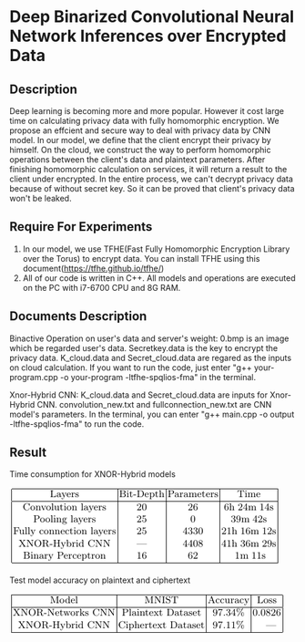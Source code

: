 Deep Binarized Convolutional Neural Network
Inferences over Encrypted Data
====


Description
-----
Deep learning is becoming more and more popular. However it cost large time on calculating privacy data with fully homomorphic  encryption. We propose an effcient and secure way to deal with privacy data by CNN model.
In our model, we define that the client encrypt their privacy by himself. On the cloud, we construct the way to perform homomorphic operations between the client's data and plaintext parameters. After finishing homomorphic calculation on services, it will return a result to the client under encrypted. In the entire process, we can't decrypt privacy data because of without secret key. So it can be proved that client's privacy data won't be leaked.


Require For Experiments
-----
1. In our model, we use TFHE(Fast Fully Homomorphic Encryption Library over the Torus) to encrypt data. You can install TFHE using this document(https://tfhe.github.io/tfhe/)
2. All of our code is written in C++. All models and operations are executed on the PC with i7-6700 CPU and 8G RAM.

Documents Description
-----
Binactive Operation on user's data and server's weight: 0.bmp is an image which be regarded user's data. Secretkey.data is the key to encrypt the privacy data. K_cloud.data and Secret_cloud.data are regared as the inputs on cloud calculation. If you want to run the code, just enter "g++ your-program.cpp -o your-program -ltfhe-spqlios-fma" in the terminal.

Xnor-Hybrid CNN: K_cloud.data and Secret_cloud.data are inputs for Xnor-Hybrid CNN. convolution_new.txt and fullconnection_new.txt are CNN model's parameters. In the terminal, you can enter "g++ main.cpp -o output -ltfhe-spqlios-fma" to run the code. 

Result
-----
Time consumption for XNOR-Hybrid models  

![](https://github.com/Karry11/Package/blob/master/Models.png
)  

Test model accuracy on plaintext and ciphertext  

![](https://github.com/Karry11/Package/blob/master/Comparision.png
)
